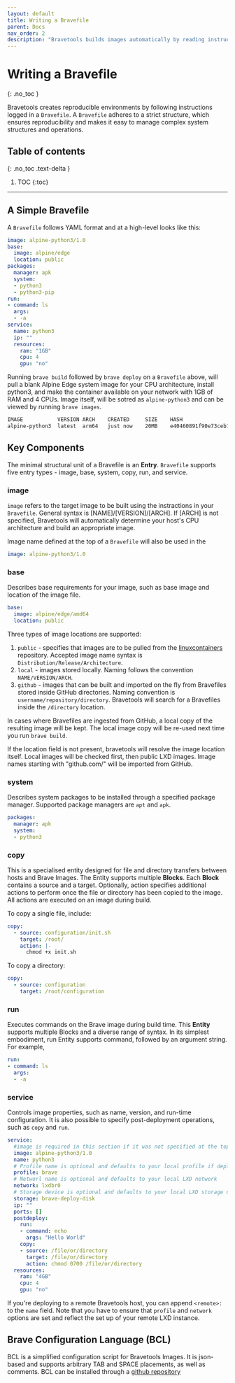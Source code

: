 ```yaml
---
layout: default
title: Writing a Bravefile
parent: Docs
nav_order: 2
description: "Bravetools builds images automatically by reading instructions from a Bravefile."
---
```


# Writing a Bravefile
{: .no_toc }

Bravetools creates reproducible environments by following instructions logged in a ``Bravefile``. A ``Bravefile`` adheres to a strict structure, which ensures reproducibility and makes it easy to manage complex system structures and operations.

## Table of contents
{: .no_toc .text-delta }

1. TOC
{:toc}

---

## A Simple Bravefile

A ``Bravefile`` follows YAML format and at a high-level looks like this:

```yaml
image: alpine-python3/1.0
base:
  image: alpine/edge
  location: public
packages:
  manager: apk
  system:
  - python3
  - python3-pip
run:
- command: ls
  args:
  - -a
service:
  name: python3
  ip: ""
  resources:
    ram: "1GB"
    cpu: 4
    gpu: "no"
```

Running `brave build` followed by `brave deploy` on a ``Bravefile`` above, will pull a blank Alpine Edge system image for your CPU architecture, install python3, and make the container available on your network with 1GB of RAM and 4 CPUs. Image itself, will be sotred as `alpine-python3` and can be viewed by running `brave images`.

```bash
IMAGE         	VERSION	ARCH 	CREATED 	SIZE	HASH
alpine-python3	latest 	arm64	just now	20MB	e40460891f90e73ceb17f9952919a571
```

## Key Components

The minimal structural unit of a Bravefile is an **Entry**. ``Bravefile`` supports five entry types - image, base, system, copy, run, and service.

### image
`image` refers to the target image to be built using the instractions in your ``Bravefile``. General syntax is [NAME]/[VERSION]/[ARCH]. If [ARCH] is not specified, Bravetools will automatically determine your host's CPU architecture and build an appropriate image.

Image name defined at the top of a ``Bravefile`` will also be used in the 

```yaml
image: alpine-python3/1.0
```

### base
Describes base requirements for your image, such as base image and location of the image file.

```yaml
base:
  image: alpine/edge/amd64
  location: public
```

Three types of image locations are supported:

1. ``public`` - specifies that images are to be pulled from the [linuxcontainers](https://images.linuxcontainers.org) repository. Accepted image name syntax is ``Distribution/Release/Architecture``.
2. ``local`` - images stored locally. Naming follows the convention ``NAME/VERSION/ARCH``.
3. ``github`` - images that can be built and imported on the fly from Bravefiles stored inside GitHub directories. Naming convention is ``username/repository/directory``. Bravetools will search for a Bravefiles inside the ``/directory`` location.

In cases where Bravefiles are ingested from GitHub, a local copy of the resulting image will be kept. The local image copy will be re-used next time you run ``brave build``.

If the location field is not present, bravetools will resolve the image location itself. Local images will be checked first, then public LXD images. Image names starting with "github.com/" will be imported from GitHub.

### system
Describes system packages to be installed through a specified package manager. Supported package managers are ``apt`` and ``apk``.

```yaml
packages:
  manager: apk
  system:
  - python3
```

### copy
This is a specialised entity designed for file and directory transfers between hosts and Brave Images. The Entity supports multiple **Blocks**. Each **Block** contains a source and a target. Optionally, action specifies additional actions to perform once the file or directory has been copied to the image. All actions are executed on an image during build.

To copy a single file, include:
```yaml
copy:
  - source: configuration/init.sh
    target: /root/
    action: |-
      chmod +x init.sh
```

To copy a directory:
```yaml
copy:
  - source: configuration
    target: /root/configuration
```

### run
Executes commands on the Brave image during build time. This **Entity** supports multiple Blocks and a diverse range of syntax. In its simplest embodiment, run Entity supports command, followed by an argument string. For example,

```yaml
run:
- command: ls
  args:
  - -a
```

### service
Controls image properties, such as name, version, and run-time configuration. It is also possible to specify  post-deployment operations, such as ``copy`` and ``run``.

```yaml
service:
  #image is required in this section if it was not specified at the top of your Bravefile
  image: alpine-python3/1.0
  name: python3
  # Profile name is optional and defaults to your local profile if deploying locally
  profile: brave
  # Networl name is optional and defaults to your local LXD network
  network: lxdbr0
  # Storage device is optional and defaults to your local LXD storage device
  storage: brave-deploy-disk
  ip: ""
  ports: []
  postdeploy:
    run:
    - command: echo
      args: "Hello World"
    copy:
    - source: /file/or/directory
      target: /file/or/directory
      action: chmod 0700 /file/or/directory
  resources:
    ram: "4GB"
    cpu: 4
    gpu: "no"
```

If you're deploying to a remote Bravetools host, you can append `<remote>:` to the `name` field. Note that you have to ensure that `profile` and `network` options are set and reflect the set up of your remote LXD instance.

## Brave Configuration Language (BCL)

BCL is a simplified configuration script for Bravetools Images. It is json-based and supports arbitrary TAB and SPACE placements, as well as comments. BCL can be installed through a [github repository](https://github.com/beringresearch/bcl)
